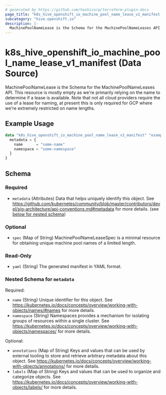 ```yaml
---
# generated by https://github.com/hashicorp/terraform-plugin-docs
page_title: "k8s_hive_openshift_io_machine_pool_name_lease_v1_manifest Data Source - terraform-provider-k8s"
subcategory: "hive.openshift.io"
description: |-
  MachinePoolNameLease is the Schema for the MachinePoolNameLeases API. This resource is mostly empty as we're primarily relying on the name to determine if a lease is available. Note that not all cloud providers require the use of a lease for naming, at present this is only required for GCP where we're extremely restricted on name lengths.
---
```


# k8s_hive_openshift_io_machine_pool_name_lease_v1_manifest (Data Source)

MachinePoolNameLease is the Schema for the MachinePoolNameLeases API. This resource is mostly empty as we're primarily relying on the name to determine if a lease is available. Note that not all cloud providers require the use of a lease for naming, at present this is only required for GCP where we're extremely restricted on name lengths.

## Example Usage

```terraform
data "k8s_hive_openshift_io_machine_pool_name_lease_v1_manifest" "example" {
  metadata = {
    name      = "some-name"
    namespace = "some-namespace"
  }
}
```

<!-- schema generated by tfplugindocs -->
## Schema

### Required

- `metadata` (Attributes) Data that helps uniquely identify this object. See https://github.com/kubernetes/community/blob/master/contributors/devel/sig-architecture/api-conventions.md#metadata for more details. (see [below for nested schema](#nestedatt--metadata))

### Optional

- `spec` (Map of String) MachinePoolNameLeaseSpec is a minimal resource for obtaining unique machine pool names of a limited length.

### Read-Only

- `yaml` (String) The generated manifest in YAML format.

<a id="nestedatt--metadata"></a>
### Nested Schema for `metadata`

Required:

- `name` (String) Unique identifier for this object. See https://kubernetes.io/docs/concepts/overview/working-with-objects/names/#names for more details.
- `namespace` (String) Namespaces provides a mechanism for isolating groups of resources within a single cluster. See https://kubernetes.io/docs/concepts/overview/working-with-objects/namespaces/ for more details.

Optional:

- `annotations` (Map of String) Keys and values that can be used by external tooling to store and retrieve arbitrary metadata about this object. See https://kubernetes.io/docs/concepts/overview/working-with-objects/annotations/ for more details.
- `labels` (Map of String) Keys and values that can be used to organize and categorize objects. See https://kubernetes.io/docs/concepts/overview/working-with-objects/labels/ for more details.
